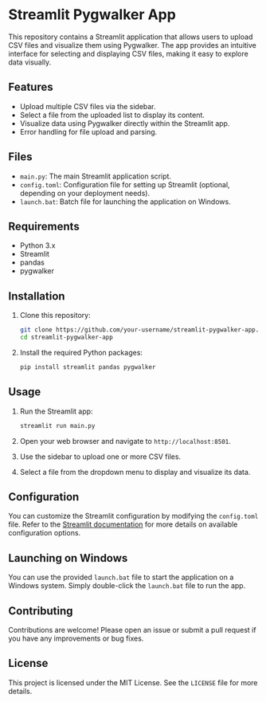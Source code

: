 
# Streamlit Pygwalker App

This repository contains a Streamlit application that allows users to upload CSV files and visualize them using Pygwalker. The app provides an intuitive interface for selecting and displaying CSV files, making it easy to explore data visually.

## Features

- Upload multiple CSV files via the sidebar.
- Select a file from the uploaded list to display its content.
- Visualize data using Pygwalker directly within the Streamlit app.
- Error handling for file upload and parsing.

## Files

- `main.py`: The main Streamlit application script.
- `config.toml`: Configuration file for setting up Streamlit (optional, depending on your deployment needs).
- `launch.bat`: Batch file for launching the application on Windows.

## Requirements

- Python 3.x
- Streamlit
- pandas
- pygwalker

## Installation

1. Clone this repository:
   ```sh
   git clone https://github.com/your-username/streamlit-pygwalker-app.git
   cd streamlit-pygwalker-app
   ```

2. Install the required Python packages:
   ```sh
   pip install streamlit pandas pygwalker
   ```

## Usage

1. Run the Streamlit app:
   ```sh
   streamlit run main.py
   ```

2. Open your web browser and navigate to `http://localhost:8501`.

3. Use the sidebar to upload one or more CSV files.

4. Select a file from the dropdown menu to display and visualize its data.

## Configuration

You can customize the Streamlit configuration by modifying the `config.toml` file. Refer to the [Streamlit documentation](https://docs.streamlit.io/library/advanced-features/configuration) for more details on available configuration options.

## Launching on Windows

You can use the provided `launch.bat` file to start the application on a Windows system. Simply double-click the `launch.bat` file to run the app.

## Contributing

Contributions are welcome! Please open an issue or submit a pull request if you have any improvements or bug fixes.

## License

This project is licensed under the MIT License. See the `LICENSE` file for more details.
